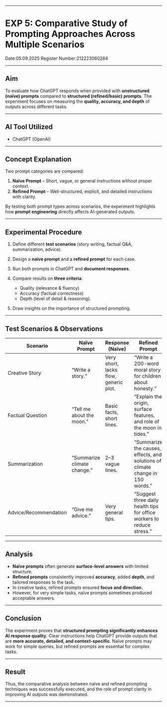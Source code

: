 
---

# **EXP 5: Comparative Study of Prompting Approaches Across Multiple Scenarios**

Date:05.09.2025
Register Number:212223060284

---

## **Aim**

To evaluate how ChatGPT responds when provided with **unstructured (naïve) prompts** compared to **structured (refined/basic) prompts**. The experiment focuses on measuring the **quality, accuracy, and depth** of outputs across different tasks.

---

## **AI Tool Utilized**

* ChatGPT (OpenAI)

---

## **Concept Explanation**

Two prompt categories are compared:

1. **Naïve Prompt** – Short, vague, or general instructions without proper context.
2. **Refined Prompt** – Well-structured, explicit, and detailed instructions with clarity.

By testing both prompt types across scenarios, the experiment highlights how **prompt engineering** directly affects AI-generated outputs.

---

## **Experimental Procedure**

1. Define different **test scenarios** (story writing, factual Q\&A, summarization, advice).
2. Design a **naïve prompt** and a **refined prompt** for each case.
3. Run both prompts in ChatGPT and **document responses**.
4. Compare results on **three criteria**:

   * Quality (relevance & fluency)
   * Accuracy (factual correctness)
   * Depth (level of detail & reasoning).
5. Draw insights on the importance of structured prompting.

---

## **Test Scenarios & Observations**

| **Scenario**          | **Naïve Prompt**            | **Response (Naïve)**                  | **Refined Prompt**                                                             | **Response (Refined)**                               | **Comparison**                               |
| --------------------- | --------------------------- | ------------------------------------- | ------------------------------------------------------------------------------ | ---------------------------------------------------- | -------------------------------------------- |
| Creative Story        | “Write a story.”            | Very short, lacks flow, generic plot. | “Write a 200-word moral story for children about honesty.”                     | Well-structured, age-appropriate, moral highlighted. | Refined prompt gave better quality & depth.  |
| Factual Question      | “Tell me about the moon.”   | Basic facts, short lines.             | “Explain the origin, surface features, and role of the moon in tides.”         | Detailed, accurate scientific explanation.           | Refined prompt improved accuracy & coverage. |
| Summarization         | “Summarize climate change.” | 2–3 vague lines.                      | “Summarize the causes, effects, and solutions of climate change in 150 words.” | Organized summary with causes, impacts, solutions.   | Refined prompt yielded structured depth.     |
| Advice/Recommendation | “Give me advice.”           | Very general tips.                    | “Suggest three daily health tips for office workers to reduce stress.”         | Practical, actionable, and specific advice.          | Refined prompt more useful and relevant.     |

---

## **Analysis**

* **Naïve prompts** often generate **surface-level answers** with limited structure.
* **Refined prompts** consistently improved **accuracy**, added **depth**, and tailored responses to the task.
* In creative tasks, refined prompts ensured **focus and direction**.
* However, for very simple tasks, naïve prompts sometimes produced acceptable answers.

---

## **Conclusion**

The experiment proves that **structured prompting significantly enhances AI response quality**. Clear instructions help ChatGPT provide outputs that are **more accurate, detailed, and context-specific**. Naïve prompts may work for simple queries, but refined prompts are essential for complex tasks.

---

## **Result**

Thus, the comparative analysis between naïve and refined prompting techniques was successfully executed, and the role of prompt clarity in improving AI outputs was demonstrated.

---
